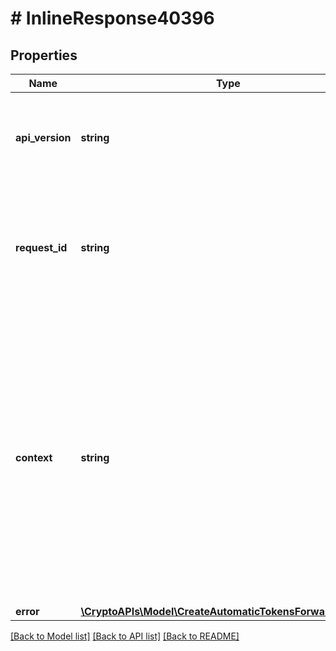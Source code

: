 # # InlineResponse40396

## Properties

Name | Type | Description | Notes
------------ | ------------- | ------------- | -------------
**api_version** | **string** | Specifies the version of the API that incorporates this endpoint. |
**request_id** | **string** | Defines the ID of the request. The &#x60;requestId&#x60; is generated by Crypto APIs and it&#39;s unique for every request. |
**context** | **string** | In batch situations the user can use the context to correlate responses with requests. This property is present regardless of whether the response was successful or returned as an error. &#x60;context&#x60; is specified by the user. | [optional]
**error** | [**\CryptoAPIs\Model\CreateAutomaticTokensForwardingE403**](CreateAutomaticTokensForwardingE403.md) |  |

[[Back to Model list]](../../README.md#models) [[Back to API list]](../../README.md#endpoints) [[Back to README]](../../README.md)
